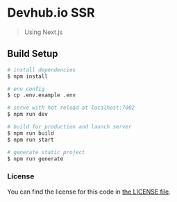 # Devhub.io SSR

> Using Next.js

## Build Setup

``` bash
# install dependencies
$ npm install

# env config
$ cp .env.example .env

# serve with hot reload at localhost:7002
$ npm run dev

# build for production and launch server
$ npm run build
$ npm run start

# generate static project
$ npm run generate
```

### License

You can find the license for this code in [the LICENSE file](LICENSE).
